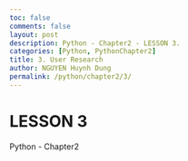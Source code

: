 ```yaml
---
toc: false
comments: false
layout: post
description: Python - Chapter2 - LESSON 3.
categories: [Python, PythonChapter2]
title: 3. User Research
author: NGUYEN Huynh Dung
permalink: /python/chapter2/3/
---
```


# LESSON 3
Python - Chapter2



